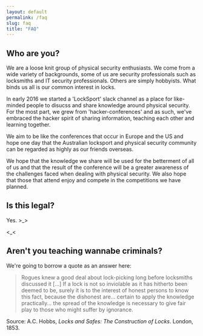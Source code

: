 ```yaml
---
layout: default
permalink: /faq
slug: faq
title: "FAQ"
---
```


## Who are you?

We are a loose knit group of physical security enthusiasts. We come from a wide
variety of backgrounds, some of us are security professionals such as locksmiths
and IT security professionals. Others are simply hobbyists. What binds us all is
our common interest in locks.

In early 2016 we started a 'LockSport' slack channel as a place for like-minded
people to disucss and share knowledge around physical security. For the most
part, we grew from 'hacker-conferences' and as such, we've embraced the hacker
spirit of sharing information, teaching each other and learning together.

We aim to be like the conferences that occur in Europe and the US and hope one
day that the Australian locksport and physical security community can be
regarded as highly as our friends overseas.

We hope that the knowledge we share will be used for the betterment of all of us
and that the result of the conference will be a greater awareness of the
challenges faced when dealing with physical security. We also hope that those
that attend enjoy and compete in the competitions we have planned.

## Is this legal?

Yes. >_>

<_<

## Aren't you teaching wannabe criminals?

We're going to borrow a quote as an answer here:

> Rogues knew a good deal about lock-picking long before locksmiths discussed it
[...] If a lock is not so inviolable as it has hitherto been deemed to be,
surely it is to the interest of honest persons to know this fact, because the
dishonest are... certain to apply the knowledge practically… the spread of the
knowledge is necessary to give fair play to those who might suffer by ignorance.

Source: A.C. Hobbs, *Locks and Safes: The Construction of Locks*. London, 1853.
